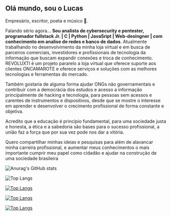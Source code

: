 ## Olá mundo, sou o Lucas 
Empresário, escritor, poeta e músico 🤭.

Falando sério agora... 
<strong>Sou analista de cybersecurity e pentester, programador fullstack Jr. | C | Python | JavaSript | Web-desingner | com conhecimento em analise de redes e banco de dados</strong>. Atualmente trabalhando no desenvolvimento da minha loja virtual e em busca de parceiros comerciais, investidores e profissionais de tecnologia da informação que buscam expandir conexões e troca de conhecimento. REVOLUXTI é um projeto pararelo a loja virtual que oferece suporte aos clientes ONCAMAROTE e oferece serviços e soluções com as melhores tecnologias e ferramentas do mercado.

Também gostaria de alguma forma ajudar ONGs não governamentais e contribuir com a democrácia dos estudos e acesso a informação principalmente de hacking e tecnologia, para pessoas sem acessos e carentes de instrumentos e dispositivos, desde que se mostre o interesse em aprender e desenvolver o crecimento profissional de forma constante e objetiva.

Acredito que a educação é princípio fundamental, para uma sociedade justa e honesta, a ética e a sabedoria são bases para o sucesso profissional, a união faz a força que por sua vez pode nos dar a vitória.

Quero compartilhar minhas ideias e pesquisas para além de alavancar minha carreira profissional, e aumentar meus conhecimentos o mais importante cumprir meu papel como cidadão e ajudar na construção de uma sociedade brasileira 


![Anurag's GitHub stats](https://github-readme-stats.vercel.app/api?username=revoluxti&show_icons=true&theme=radical)

![Top Langs](https://github-readme-stats.vercel.app/api/top-langs/?username=revoluxti&langs_count=8)

[![Top Langs](https://github-readme-stats.vercel.app/api/top-langs/?username=revoluxti&layout=donut)](https://github.com/revoluxti/github-readme-stats)

[![Top Langs](https://github-readme-stats.vercel.app/api/top-langs/?username=revoluxti&layout=donut-vertical)](https://github.com/revoluxti/github-readme-stats)

[![Top Langs](https://github-readme-stats.vercel.app/api/top-langs/?username=revoluxti&layout=pie)](https://github.com/revoluxti/github-readme-stats)
<!--**revoluxti/revoluxti** is a ✨ _special_ ✨ repository because its `README.md` (this file) appears on your GitHub profile.

Here are some ideas to get you started:

- 🔭 I’m currently working on ...
- 🌱 I’m currently learning ...
- 👯 I’m looking to collaborate on ...
- 🤔 I’m looking for help with ...
- 💬 Ask me about ...
- 📫 How to reach me: ...
- 😄 Pronouns: ...
- ⚡ Fun fact: ...
-->

